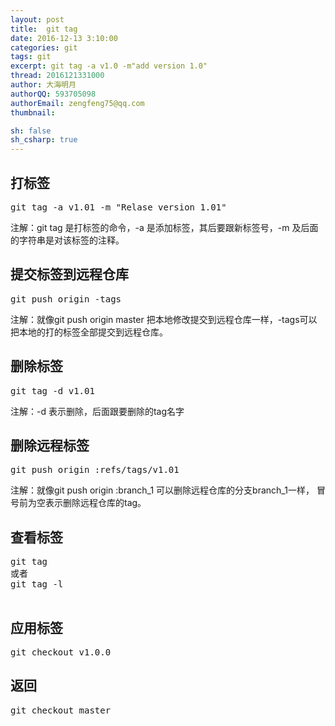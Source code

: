 ```yaml
---
layout: post
title:  git tag 
date: 2016-12-13 3:10:00
categories: git
tags: git
excerpt: git tag -a v1.0 -m"add version 1.0"
thread: 2016121331000
author: 大海明月
authorQQ: 593705098
authorEmail: zengfeng75@qq.com
thumbnail: 

sh: false
sh_csharp: true
---
```


<h2 class="nav1">打标签</h2>
<pre>
git tag -a v1.01 -m "Relase version 1.01"
</pre>
<p>注解：git tag 是打标签的命令，-a 是添加标签，其后要跟新标签号，-m 及后面的字符串是对该标签的注释。</p>
<p></p>





<h2 class="nav1">提交标签到远程仓库</h2>
<pre>
git push origin -tags
</pre>
<p>注解：就像git push origin master 把本地修改提交到远程仓库一样，-tags可以把本地的打的标签全部提交到远程仓库。</p>
<p></p>


<h2 class="nav1">删除标签</h2>
<pre>
git tag -d v1.01
</pre>
<p>注解：-d 表示删除，后面跟要删除的tag名字</p>
<p></p>



<h2 class="nav1">删除远程标签</h2>
<pre>
git push origin :refs/tags/v1.01
</pre>
<p>注解：就像git push origin :branch_1 可以删除远程仓库的分支branch_1一样， 冒号前为空表示删除远程仓库的tag。</p>
<p></p>


<h2 class="nav1">查看标签</h2>
<pre>
git tag
或者
git tag -l

</pre>
<p></p>




<h2 class="nav1">应用标签</h2>
<pre>
git checkout v1.0.0
</pre>

<h2 class="nav2">返回</h2>
<pre>
git checkout master
</pre>